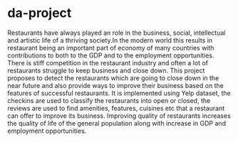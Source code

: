 # da-project
Restaurants have always played an role in the business, social, intellectual and artistic life of a thriving society.In the modern world this results in restaurant being an important part of economy of many countries with contributions to both to the GDP and to the employment opportunities. There is stiff competition in the restaurant industry and often a lot of restaurants struggle to keep business and close down. This project proposes to detect the restaurants which are going to close down in the near future and also provide ways to improve their business based on the features of successful restaurants. It is implemented using Yelp dataset, the checkins are used to classify the restaurants into open or closed, the reviews are used to find amenities, features, cuisines etc that a restaurant can offer to improve its business. Improving quality of restaurants increases the quality of life of the general population along with increase in GDP and employment opportunities.
